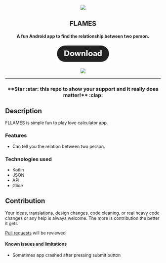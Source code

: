 <p align="center"><a href="https://github.com/subrotokumar/flames"><img src="https://cdn.discordapp.com/attachments/714398127662039080/939899717318508594/love-birds.png" width="150"></a></p> 
<h2 align="center"><b>FLAMES</b></h2>
<h4 align="center">A fun Android app to find the relationship between two person.</h4>
<p align="center"><a href="https://github.com/subrotokumar/flames/releases"><img src="/meta/android/download.png"></a></p> 
<p align="center">
<a href="https://github.com/subrotokumar/flames" alt="GitHub release"><img src="https://img.shields.io/badge/version-1.0.0-blue.svg" ></a>

<!--
<a href="/LICENSE" alt="License: GPLv3"><img src="https://img.shields.io/badge/License-MIT-orange.svg"></a>
<a href="https://github.com/Killerpac/AnimeXStream-Re" alt="Build Status"><img src="https://img.shields.io/badge/build-passing-green.svg"></a>
-->
</p>
<hr>

<h3 align="center">**Star :star:  this repo to show your support and it really does matter!** :clap:</h4>

## Description
FLLAMES is simple fun to play love calculator app.



### Features
* Can tell you the relation between two person.

### Technologies used
* Kotlin
* JSON
* API
* Glide

## Contribution
Your ideas, translations, design changes, code cleaning, or real heavy code changes or any help is always welcome. The more is contribution the better it gets

[Pull requests](https://github.com/flam/pulls) will be reviewed

#### Known issues and limitations
- Sometimes app crashed after pressing submit button

